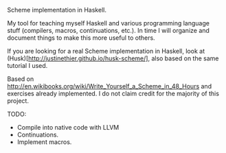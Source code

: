 Scheme implementation in Haskell.

My tool for teaching myself Haskell and various programming language stuff (compilers, macros, continuations, etc.). In time I will organize and document things to make this more useful to others.

If you are looking for a real Scheme implementation in Haskell, look at (Husk)[http://justinethier.github.io/husk-scheme/], also based on the same tutorial I used.

Based on http://en.wikibooks.org/wiki/Write_Yourself_a_Scheme_in_48_Hours and exercises already implemented. I do not claim credit for the majority of this project.

TODO:
 - Compile into native code with LLVM
 - Continuations.
 - Implement macros.

